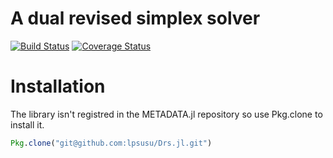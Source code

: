 # A dual revised simplex solver

[![Build Status](https://travis-ci.org/lpsusu/lplib.svg?branch=master)](https://travis-ci.org/lpsusu/lplib)
[![Coverage Status](https://coveralls.io/repos/github/lpsusu/lplib/badge.svg)](https://coveralls.io/github/lpsusu/lplib)

# Installation

The library isn't registred in the METADATA.jl repository so use Pkg.clone to install it.

```julia
Pkg.clone("git@github.com:lpsusu/Drs.jl.git")
```